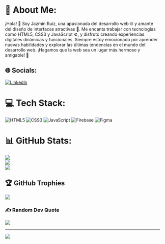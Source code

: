 # 💫 About Me:
¡Hola! 👋 Soy Jazmín Ruiz, una apasionada del desarrollo web 🌐 y amante del diseño de interfaces atractivas 🎨. Me encanta trabajar con tecnologías como HTML5, CSS3 y JavaScript ⚙️, y disfruto creando experiencias digitales dinámicas y funcionales. Siempre estoy emocionado por aprender nuevas habilidades y explorar las últimas tendencias en el mundo del desarrollo web. ¡Hagamos que la web sea un lugar más hermoso y amigable! 🚀


## 🌐 Socials:
[![LinkedIn](https://img.shields.io/badge/LinkedIn-%230077B5.svg?logo=linkedin&logoColor=white)](https://linkedin.com/in/https://www.linkedin.com/in/jazminruiz1998/) 

# 💻 Tech Stack:
![HTML5](https://img.shields.io/badge/html5-%23E34F26.svg?style=for-the-badge&logo=html5&logoColor=white) ![CSS3](https://img.shields.io/badge/css3-%231572B6.svg?style=for-the-badge&logo=css3&logoColor=white) ![JavaScript](https://img.shields.io/badge/javascript-%23323330.svg?style=for-the-badge&logo=javascript&logoColor=%23F7DF1E) ![Firebase](https://img.shields.io/badge/firebase-%23039BE5.svg?style=for-the-badge&logo=firebase) ![Figma](https://img.shields.io/badge/figma-%23F24E1E.svg?style=for-the-badge&logo=figma&logoColor=white)
# 📊 GitHub Stats:
![](https://github-readme-stats.vercel.app/api?username=JazminRuiz98&theme=gotham&hide_border=false&include_all_commits=true&count_private=false)<br/>
![](https://github-readme-streak-stats.herokuapp.com/?user=JazminRuiz98&theme=gotham&hide_border=false)<br/>
![](https://github-readme-stats.vercel.app/api/top-langs/?username=JazminRuiz98&theme=gotham&hide_border=false&include_all_commits=true&count_private=false&layout=compact)

## 🏆 GitHub Trophies
![](https://github-profile-trophy.vercel.app/?username=JazminRuiz98&theme=radical&no-frame=false&no-bg=false&margin-w=4)

### ✍️ Random Dev Quote
![](https://quotes-github-readme.vercel.app/api?type=horizontal&theme=tokyonight)

---
[![](https://visitcount.itsvg.in/api?id=JazminRuiz98&icon=3&color=7)](https://visitcount.itsvg.in)

<!-- Proudly created with GPRM ( https://gprm.itsvg.in ) -->
